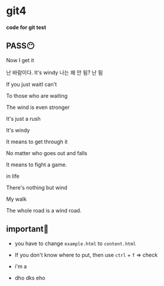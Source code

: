 # git4

**code for git test**

## **PASS😶**

Now I get it

난 바람이다.
It's windy
나는 왜 안 됨?
난 됨

If you just waitI can't

To those who are waiting

The wind is even stronger

It's just a rush

It's windy

It means to get through it

No matter who goes out and falls

It means to fight a game.

in life

There's nothing but wind

My walk

The whole road is a wind road.

## **important🧐**

- you have to change `example.html` to `content.html`

- If you don't know where to put, then use `ctrl` + `f` => check
- i'm a
- dho dks eho
